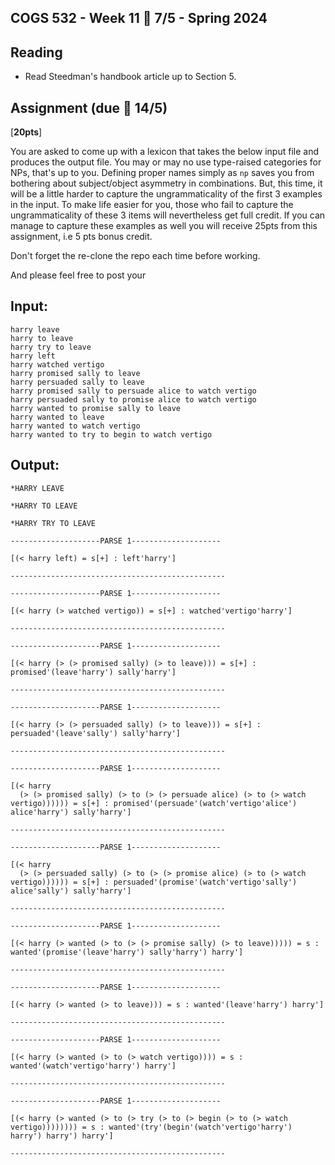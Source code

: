 COGS 532 - Week 11 :calendar: 7/5 - Spring 2024
-----------------------------------------------

Reading
-------
* Read Steedman's handbook article up to Section 5.

Assignment (due :calendar: 14/5)
----------

[**20pts**]

You are asked to come up with a lexicon that takes the below input file and
produces the output file. You may or may no use type-raised categories for NPs,
that's up to you. Defining proper names simply as `np` saves you from bothering
about subject/object asymmetry in combinations. But, this time, it will be a
little harder to capture the ungrammaticality of the first 3 examples in the
input. To make life easier for you, those who fail to capture the
ungrammaticality of these 3 items will nevertheless get full credit. If you can
manage to capture these examples as well you will receive 25pts from this
assignment, i.e  5 pts bonus credit.

Don't forget the re-clone the repo each time before working.

And please feel free to post your 


Input:
------

```
harry leave
harry to leave
harry try to leave
harry left
harry watched vertigo
harry promised sally to leave
harry persuaded sally to leave
harry promised sally to persuade alice to watch vertigo
harry persuaded sally to promise alice to watch vertigo
harry wanted to promise sally to leave
harry wanted to leave
harry wanted to watch vertigo
harry wanted to try to begin to watch vertigo
```


Output:
--------

```
*HARRY LEAVE

*HARRY TO LEAVE

*HARRY TRY TO LEAVE

--------------------PARSE 1--------------------

[(< harry left) = s[+] : left'harry']

------------------------------------------------

--------------------PARSE 1--------------------

[(< harry (> watched vertigo)) = s[+] : watched'vertigo'harry']

------------------------------------------------

--------------------PARSE 1--------------------

[(< harry (> (> promised sally) (> to leave))) = s[+] : promised'(leave'harry') sally'harry']

------------------------------------------------

--------------------PARSE 1--------------------

[(< harry (> (> persuaded sally) (> to leave))) = s[+] : persuaded'(leave'sally') sally'harry']

------------------------------------------------

--------------------PARSE 1--------------------

[(< harry
  (> (> promised sally) (> to (> (> persuade alice) (> to (> watch vertigo)))))) = s[+] : promised'(persuade'(watch'vertigo'alice') alice'harry') sally'harry']

------------------------------------------------

--------------------PARSE 1--------------------

[(< harry
  (> (> persuaded sally) (> to (> (> promise alice) (> to (> watch vertigo)))))) = s[+] : persuaded'(promise'(watch'vertigo'sally') alice'sally') sally'harry']

------------------------------------------------

--------------------PARSE 1--------------------

[(< harry (> wanted (> to (> (> promise sally) (> to leave))))) = s : wanted'(promise'(leave'harry') sally'harry') harry']

------------------------------------------------

--------------------PARSE 1--------------------

[(< harry (> wanted (> to leave))) = s : wanted'(leave'harry') harry']

------------------------------------------------

--------------------PARSE 1--------------------

[(< harry (> wanted (> to (> watch vertigo)))) = s : wanted'(watch'vertigo'harry') harry']

------------------------------------------------

--------------------PARSE 1--------------------

[(< harry (> wanted (> to (> try (> to (> begin (> to (> watch vertigo)))))))) = s : wanted'(try'(begin'(watch'vertigo'harry') harry') harry') harry']

------------------------------------------------
```
